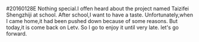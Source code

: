 #20160128E
Nothing special.I offen heard about the project named Taizifei Shengzhiji at school.
After school,I want to have a taste.
Unfortunately,when I came home,it had been pushed down because of some reasons.
But today,it is come back on Letv.
So I go to enjoy it until very late.
let's go forward.